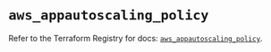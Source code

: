 # `aws_appautoscaling_policy`

Refer to the Terraform Registry for docs: [`aws_appautoscaling_policy`](https://registry.terraform.io/providers/hashicorp/aws/5.32.1/docs/resources/appautoscaling_policy).
